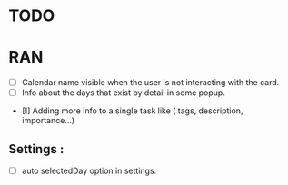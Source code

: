 # TODO


# RAN
- [ ] Calendar name visible when the user is not interacting with the card.
- [ ] Info about the days that exist by detail in some popup.
- [!] Adding more info to a single task like ( tags, description, importance...)


## Settings : 
- [ ] auto selectedDay option in settings.
